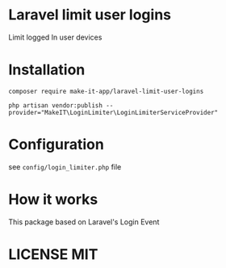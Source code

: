 # Laravel limit user logins

Limit logged In user devices

# Installation

`composer require make-it-app/laravel-limit-user-logins`

`php artisan vendor:publish --provider="MakeIT\LoginLimiter\LoginLimiterServiceProvider"`

# Configuration

see `config/login_limiter.php` file

# How it works

This package based on Laravel's Login Event

# LICENSE MIT
